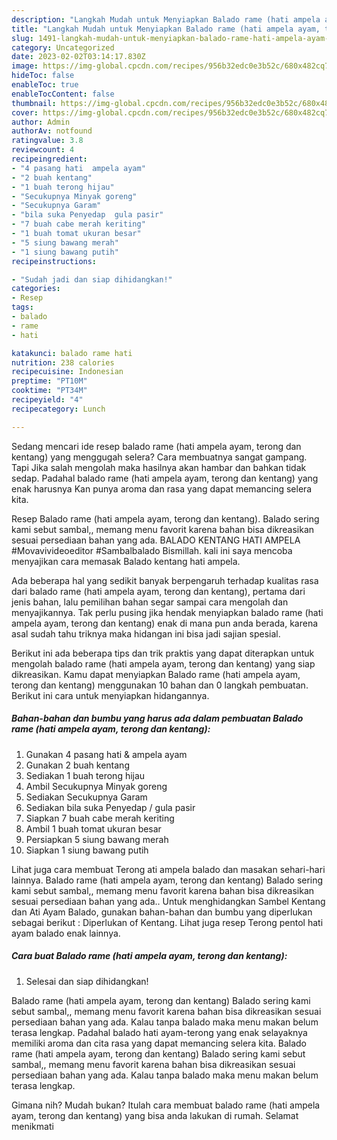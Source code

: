 ```yaml
---
description: "Langkah Mudah untuk Menyiapkan Balado rame (hati ampela ayam, terong dan kentang), Enak"
title: "Langkah Mudah untuk Menyiapkan Balado rame (hati ampela ayam, terong dan kentang), Enak"
slug: 1491-langkah-mudah-untuk-menyiapkan-balado-rame-hati-ampela-ayam-terong-dan-kentang-enak
category: Uncategorized
date: 2023-02-02T03:14:17.830Z
image: https://img-global.cpcdn.com/recipes/956b32edc0e3b52c/680x482cq70/balado-rame-hati-ampela-ayam-terong-dan-kentang-foto-resep-utama.jpg
hideToc: false
enableToc: true
enableTocContent: false
thumbnail: https://img-global.cpcdn.com/recipes/956b32edc0e3b52c/680x482cq70/balado-rame-hati-ampela-ayam-terong-dan-kentang-foto-resep-utama.jpg
cover: https://img-global.cpcdn.com/recipes/956b32edc0e3b52c/680x482cq70/balado-rame-hati-ampela-ayam-terong-dan-kentang-foto-resep-utama.jpg
author: Admin
authorAv: notfound
ratingvalue: 3.8
reviewcount: 4
recipeingredient:
- "4 pasang hati  ampela ayam"
- "2 buah kentang"
- "1 buah terong hijau"
- "Secukupnya Minyak goreng"
- "Secukupnya Garam"
- "bila suka Penyedap  gula pasir"
- "7 buah cabe merah keriting"
- "1 buah tomat ukuran besar"
- "5 siung bawang merah"
- "1 siung bawang putih"
recipeinstructions:

- "Sudah jadi dan siap dihidangkan!"
categories:
- Resep
tags:
- balado
- rame
- hati

katakunci: balado rame hati 
nutrition: 238 calories
recipecuisine: Indonesian
preptime: "PT10M"
cooktime: "PT34M"
recipeyield: "4"
recipecategory: Lunch

---
```



Sedang mencari ide resep balado rame (hati ampela ayam, terong dan kentang) yang menggugah selera? Cara membuatnya sangat gampang. Tapi Jika salah mengolah maka hasilnya akan hambar dan bahkan tidak sedap. Padahal balado rame (hati ampela ayam, terong dan kentang) yang enak harusnya Kan punya aroma dan rasa yang dapat memancing selera kita.


Resep Balado rame (hati ampela ayam, terong dan kentang). Balado sering kami sebut sambal,, memang menu favorit karena bahan bisa dikreasikan sesuai persediaan bahan yang ada. BALADO KENTANG HATI AMPELA #Movavivideoeditor #Sambalbalado Bismillah. kali ini saya mencoba menyajikan cara memasak Balado kentang hati ampela.

Ada beberapa hal yang sedikit banyak berpengaruh terhadap kualitas rasa dari balado rame (hati ampela ayam, terong dan kentang), pertama dari jenis bahan, lalu pemilihan bahan segar sampai cara mengolah dan menyajikannya. Tak perlu pusing jika hendak menyiapkan balado rame (hati ampela ayam, terong dan kentang) enak di mana pun anda berada, karena asal sudah tahu triknya maka hidangan ini bisa jadi sajian spesial.


Berikut ini ada beberapa tips dan trik praktis yang dapat diterapkan untuk mengolah balado rame (hati ampela ayam, terong dan kentang) yang siap dikreasikan. Kamu dapat menyiapkan Balado rame (hati ampela ayam, terong dan kentang) menggunakan 10 bahan dan 0 langkah pembuatan. Berikut ini cara untuk menyiapkan hidangannya.

<!--inarticleads1-->

##### Bahan-bahan dan bumbu yang harus ada dalam pembuatan Balado rame (hati ampela ayam, terong dan kentang):

1. Gunakan 4 pasang hati &amp; ampela ayam
1. Gunakan 2 buah kentang
1. Sediakan 1 buah terong hijau
1. Ambil Secukupnya Minyak goreng
1. Sediakan Secukupnya Garam
1. Sediakan bila suka Penyedap / gula pasir
1. Siapkan 7 buah cabe merah keriting
1. Ambil 1 buah tomat ukuran besar
1. Persiapkan 5 siung bawang merah
1. Siapkan 1 siung bawang putih


Lihat juga cara membuat Terong ati ampela balado dan masakan sehari-hari lainnya. Balado rame (hati ampela ayam, terong dan kentang) Balado sering kami sebut sambal,, memang menu favorit karena bahan bisa dikreasikan sesuai persediaan bahan yang ada.. Untuk menghidangkan Sambel Kentang dan Ati Ayam Balado, gunakan bahan-bahan dan bumbu yang diperlukan sebagai berikut : Diperlukan of Kentang. Lihat juga resep Terong pentol hati ayam balado enak lainnya. 

<!--inarticleads2-->

##### Cara buat Balado rame (hati ampela ayam, terong dan kentang):


1. Selesai dan siap dihidangkan!

Balado rame (hati ampela ayam, terong dan kentang) Balado sering kami sebut sambal,, memang menu favorit karena bahan bisa dikreasikan sesuai persediaan bahan yang ada. Kalau tanpa balado maka menu makan belum terasa lengkap. Padahal balado hati ayam-terong yang enak selayaknya memiliki aroma dan cita rasa yang dapat memancing selera kita. Balado rame (hati ampela ayam, terong dan kentang) Balado sering kami sebut sambal,, memang menu favorit karena bahan bisa dikreasikan sesuai persediaan bahan yang ada. Kalau tanpa balado maka menu makan belum terasa lengkap. 

Gimana nih? Mudah bukan? Itulah cara membuat balado rame (hati ampela ayam, terong dan kentang) yang bisa anda lakukan di rumah. Selamat menikmati
